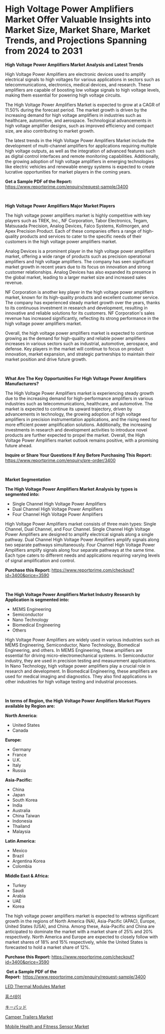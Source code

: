 <p><h1>High Voltage Power Amplifiers Market Offer Valuable Insights into Market Size, Market Share, Market Trends, and Projections Spanning from 2024 to 2031</h1></p><p><strong>High Voltage Power Amplifiers Market Analysis and Latest Trends</strong></p>
<p><p>High Voltage Power Amplifiers are electronic devices used to amplify electrical signals to high voltages for various applications in sectors such as telecommunications, electronics, medical devices, and research. These amplifiers are capable of boosting low voltage signals to high voltage levels, making them essential for powering high voltage circuits.</p><p>The High Voltage Power Amplifiers Market is expected to grow at a CAGR of 11.50% during the forecast period. The market growth is driven by the increasing demand for high voltage amplifiers in industries such as healthcare, automotive, and aerospace. Technological advancements in high voltage amplifier designs, such as improved efficiency and compact size, are also contributing to market growth.</p><p>The latest trends in the High Voltage Power Amplifiers Market include the development of multi-channel amplifiers for applications requiring multiple high voltage outputs, as well as the integration of advanced features such as digital control interfaces and remote monitoring capabilities. Additionally, the growing adoption of high voltage amplifiers in emerging technologies like electric vehicles and renewable energy systems is expected to create lucrative opportunities for market players in the coming years.</p></p>
<p><strong>Get a Sample PDF of the Report:&nbsp;</strong> <a href="https://www.reportprime.com/enquiry/request-sample/3400">https://www.reportprime.com/enquiry/request-sample/3400</a></p>
<p>&nbsp;</p>
<p><strong>High Voltage Power Amplifiers Major Market Players</strong></p>
<p><p>The high voltage power amplifiers market is highly competitive with key players such as TREK, Inc., NF Corporation, Tabor Electronics, Tegam, Matsusada Precision, Analog Devices, Falco Systems, Kollmorgen, and Apex Precision Product. Each of these companies offers a range of high-quality products and services to cater to the specific needs of their customers in the high voltage power amplifiers market.</p><p>Analog Devices is a prominent player in the high voltage power amplifiers market, offering a wide range of products such as precision operational amplifiers and high voltage amplifiers. The company has seen significant market growth in recent years due to its focus on innovation and strong customer relationships. Analog Devices has also expanded its presence in the global market, leading to a larger market size and increased sales revenue.</p><p>NF Corporation is another key player in the high voltage power amplifiers market, known for its high-quality products and excellent customer service. The company has experienced steady market growth over the years, thanks to its continuous investment in research and development, resulting in innovative and reliable solutions for its customers. NF Corporation's sales revenue has increased significantly, reflecting its strong performance in the high voltage power amplifiers market.</p><p>Overall, the high voltage power amplifiers market is expected to continue growing as the demand for high-quality and reliable power amplifiers increases in various sectors such as industrial, automotive, aerospace, and defense. Key players in the market will continue to focus on product innovation, market expansion, and strategic partnerships to maintain their market position and drive future growth.</p></p>
<p>&nbsp;</p>
<p><strong>What Are The Key Opportunities For High Voltage Power Amplifiers Manufacturers?</strong></p>
<p><p>The High Voltage Power Amplifiers market is experiencing steady growth due to the increasing demand for high-performance amplifiers in various industries such as telecommunications, healthcare, and automotive. The market is expected to continue its upward trajectory, driven by advancements in technology, the growing adoption of high voltage amplifiers in precision instrumentation applications, and the rising need for more efficient power amplification solutions. Additionally, the increasing investments in research and development activities to introduce novel products are further expected to propel the market. Overall, the High Voltage Power Amplifiers market outlook remains positive, with a promising future ahead.</p></p>
<p><strong>Inquire or Share Your Questions If Any Before Purchasing This Report:</strong> <a href="https://www.reportprime.com/enquiry/pre-order/3400">https://www.reportprime.com/enquiry/pre-order/3400</a></p>
<p>&nbsp;</p>
<p><strong>Market Segmentation</strong></p>
<p><strong>The High Voltage Power Amplifiers Market Analysis by types is segmented into:</strong></p>
<p><ul><li>Single Channel High Voltage Power Amplifiers</li><li>Dual Channel High Voltage Power Amplifiers</li><li>Four Channel High Voltage Power Amplifiers</li></ul></p>
<p><p>High Voltage Power Amplifiers market consists of three main types: Single Channel, Dual Channel, and Four Channel. Single Channel High Voltage Power Amplifiers are designed to amplify electrical signals along a single pathway. Dual Channel High Voltage Power Amplifiers amplify signals along two separate pathways simultaneously. Four Channel High Voltage Power Amplifiers amplify signals along four separate pathways at the same time. Each type caters to different needs and applications requiring varying levels of signal amplification and control.</p></p>
<p><strong>Purchase this Report:&nbsp;</strong><a href="https://www.reportprime.com/checkout?id=3400&price=3590">https://www.reportprime.com/checkout?id=3400&price=3590</a></p>
<p>&nbsp;</p>
<p><strong>The High Voltage Power Amplifiers Market Industry Research by Application is segmented into:</strong></p>
<p><ul><li>MEMS Engineering</li><li>Semiconductor</li><li>Nano Technology</li><li>Biomedical Engineering</li><li>Others</li></ul></p>
<p><p>High Voltage Power Amplifiers are widely used in various industries such as MEMS Engineering, Semiconductor, Nano Technology, Biomedical Engineering, and others. In MEMS Engineering, these amplifiers are essential for driving micro-electromechanical systems. In Semiconductor industry, they are used in precision testing and measurement applications. In Nano Technology, high voltage power amplifiers play a crucial role in research and development. In Biomedical Engineering, these amplifiers are used for medical imaging and diagnostics. They also find applications in other industries for high voltage testing and industrial processes.</p></p>
<p>&nbsp;</p>
<p><strong>In terms of Region, the High Voltage Power Amplifiers Market Players available by Region are:</strong></p>
<p>
    <p> <strong> North America: </strong>
        <ul>
            <li>United States</li>
            <li>Canada</li>
        </ul>
        </p> 
    <p> <strong> Europe: </strong>
        <ul>
            <li>Germany</li>
            <li>France</li>
            <li>U.K.</li>
            <li>Italy</li>
            <li>Russia</li>
        </ul>
        </p> 
    <p> <strong> Asia-Pacific: </strong>
        <ul>
            <li>China</li>
            <li>Japan</li>
            <li>South Korea</li>
            <li>India</li>
            <li>Australia</li>
            <li>China Taiwan</li>
            <li>Indonesia</li>
            <li>Thailand</li>
            <li>Malaysia</li>
        </ul>
        </p> 
    <p> <strong> Latin America: </strong>
        <ul>
            <li>Mexico</li>
            <li>Brazil</li>
            <li>Argentina Korea</li>
            <li>Colombia</li>
        </ul>
        </p> 
    <p> <strong> Middle East & Africa: </strong>
        <ul>
            <li>Turkey</li>
            <li>Saudi</li>
            <li>Arabia</li>
            <li>UAE</li>
            <li>Korea</li>
        </ul>
    </p>
    </p>
<p><p>The high voltage power amplifiers market is expected to witness significant growth in the regions of North America (NA), Asia-Pacific (APAC), Europe, United States (USA), and China. Among these, Asia-Pacific and China are anticipated to dominate the market with a market share of 25% and 20% respectively. North America and Europe are expected to closely follow with market shares of 18% and 15% respectively, while the United States is forecasted to hold a market share of 12%.</p></p>
<p><strong>Purchase this Report: </strong><a href="https://www.reportprime.com/checkout?id=3400&price=3590">https://www.reportprime.com/checkout?id=3400&price=3590</a></p>
<p>&nbsp;<strong>Get a Sample PDF of the Report:&nbsp;&nbsp;</strong><a href="https://www.reportprime.com/enquiry/request-sample/3400">https://www.reportprime.com/enquiry/request-sample/3400</a></p>
<p><strong></strong></p>
<p><p><a href="https://github.com/jodemen/Market-Research-Report-List-2/blob/main/led-thermal-modules-market.md">LED Thermal Modules Market</a></p><p><a href="https://github.com/vseigx30c9a1j/Market-Research-Report-List-1/blob/main/158701113196.md">홈스테이</a></p><p><a href="https://github.com/EthanMorar2011/Market-Research-Report-List-1/blob/main/231508914128.md">キーパッド</a></p><p><a href="https://issuu.com/reportprime-2/docs/camper-trailers-market-size-2030.pptx">Camper Trailers Market</a></p><p><a href="https://github.com/Sarissaschmalingtr6fz2739/Market-Research-Report-List-1/blob/main/mobile-health-and-fitness-sensor-market.md">Mobile Health and Fitness Sensor Market</a></p></p>